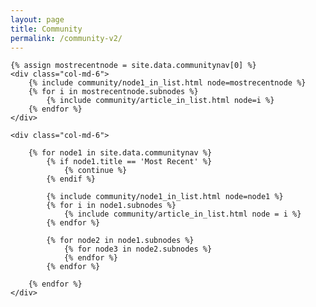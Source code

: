 ```yaml
---
layout: page
title: Community
permalink: /community-v2/
---
```




<div class="row">

    {% assign mostrecentnode = site.data.communitynav[0] %}
    <div class="col-md-6">
        {% include community/node1_in_list.html node=mostrecentnode %}                                                              
        {% for i in mostrecentnode.subnodes %}        
            {% include community/article_in_list.html node=i %}
        {% endfor %}
    </div>

    <div class="col-md-6">

        {% for node1 in site.data.communitynav %}
            {% if node1.title == 'Most Recent' %}
                {% continue %}
            {% endif %}
        
            {% include community/node1_in_list.html node=node1 %}                                                              
            {% for i in node1.subnodes %}
                {% include community/article_in_list.html node = i %}
            {% endfor %}

            {% for node2 in node1.subnodes %}
                {% for node3 in node2.subnodes %}
                {% endfor %}
            {% endfor %}
            
        {% endfor %}
    </div>
</div>
    
